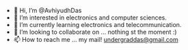 - 👋 Hi, I’m @AvhiyudhDas
- 👀 I’m interested in electronics and computer sciences.
- 🌱 I’m currently learning electronics and telecommunication.
- 💞️ I’m looking to collaborate on ... nothing st the moment :)
- 📫 How to reach me ... my mail! undergraddas@gmail.com

<!---
AvhiyudhDas/AvhiyudhDas is a ✨ special ✨ repository because its `README.md` (this file) appears on your GitHub profile.
You can click the Preview link to take a look at your changes.
--->
